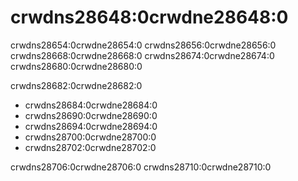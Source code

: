 # crwdns28648:0crwdne28648:0

crwdns28654:0crwdne28654:0 crwdns28656:0crwdne28656:0 crwdns28668:0crwdne28668:0 crwdns28674:0crwdne28674:0 crwdns28680:0crwdne28680:0

crwdns28682:0crwdne28682:0

* crwdns28684:0crwdne28684:0
* crwdns28690:0crwdne28690:0
* crwdns28694:0crwdne28694:0
* crwdns28700:0crwdne28700:0
* crwdns28702:0crwdne28702:0

crwdns28706:0crwdne28706:0 crwdns28710:0crwdne28710:0
